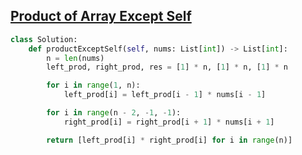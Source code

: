 ## [Product of Array Except Self](https://leetcode.com/problems/product-of-array-except-self)

```Python
class Solution:
    def productExceptSelf(self, nums: List[int]) -> List[int]:
        n = len(nums)
        left_prod, right_prod, res = [1] * n, [1] * n, [1] * n

        for i in range(1, n):
            left_prod[i] = left_prod[i - 1] * nums[i - 1]

        for i in range(n - 2, -1, -1):
            right_prod[i] = right_prod[i + 1] * nums[i + 1]

        return [left_prod[i] * right_prod[i] for i in range(n)]
```
